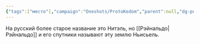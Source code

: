 ```yaml
---
{"tags":["место"],"campaign":"Oneshots/ProtoKedom","parent":null,"dg-publish":true,"aliases":["Нитэль"],"permalink":"/nisel/","dgPassFrontmatter":true}
---
```


На русский более старое название это Нитэль, но [[Рэйнальдо\|Рэйнальдо]] и его спутники называют эту землю Ньисьель.